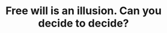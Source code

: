 ---
title: Free will is an illusion. Can you decide to decide?
tags: buddhism self human
star: true
---